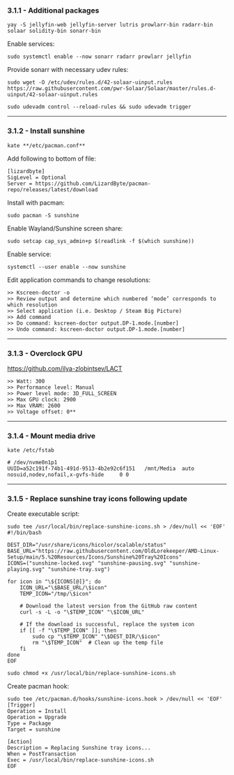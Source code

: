### 3.1.1 - Additional packages

```
yay -S jellyfin-web jellyfin-server lutris prowlarr-bin radarr-bin solaar solidity-bin sonarr-bin
```

Enable services:

```
sudo systemctl enable --now sonarr radarr prowlarr jellyfin
```

Provide sonarr with necessary udev rules:

```
sudo wget -O /etc/udev/rules.d/42-solaar-uinput.rules https://raw.githubusercontent.com/pwr-Solaar/Solaar/master/rules.d-uinput/42-solaar-uinput.rules
```

```
sudo udevadm control --reload-rules && sudo udevadm trigger
```

---
### 3.1.2 - Install sunshine

```
kate **/etc/pacman.conf**
```

Add following to bottom of file:

```
[lizardbyte]
SigLevel = Optional
Server = https://github.com/LizardByte/pacman-repo/releases/latest/download
```

Install with pacman:

```
sudo pacman -S sunshine
```

Enable Wayland/Sunshine screen share:

```
sudo setcap cap_sys_admin+p $(readlink -f $(which sunshine))
```

Enable service:

```
systemctl --user enable --now sunshine
```

Edit application commands to change resolutions:

```
>> Kscreen-doctor -o
>> Review output and determine which numbered ‘mode’ corresponds to which resolution
>> Select application (i.e. Desktop / Steam Big Picture)
>> Add command
>> Do command: kscreen-doctor output.DP-1.mode.[number]
>> Undo command: kscreen-doctor output.DP-1.mode.[number]
```

---
### 3.1.3 - Overclock GPU

https://github.com/ilya-zlobintsev/LACT

```
>> Watt: 300  
>> Performance level: Manual  
>> Power level mode: 3D_FULL_SCREEN  
>> Max GPU clock: 2900  
>> Max VRAM: 2600  
>> Voltage offset: 0**
```

---
### 3.1.4 - Mount media drive

```
kate /etc/fstab
```

```
# /dev/nvme0n1p1
UUID=a52c191f-74b1-491d-9513-4b2e92c6f151 	/mnt/Media 	auto 	nosuid,nodev,nofail,x-gvfs-hide 	0 0
```

---
### 3.1.5 - Replace sunshine tray icons following update

Create executable script:

```
sudo tee /usr/local/bin/replace-sunshine-icons.sh > /dev/null << 'EOF'
#!/bin/bash

DEST_DIR="/usr/share/icons/hicolor/scalable/status"
BASE_URL="https://raw.githubusercontent.com/OldLorekeeper/AMD-Linux-Setup/main/5.%20Resources/Icons/Sunshine%20Tray%20Icons"
ICONS=("sunshine-locked.svg" "sunshine-pausing.svg" "sunshine-playing.svg" "sunshine-tray.svg")

for icon in "\${ICONS[@]}"; do
    ICON_URL="\$BASE_URL/\$icon"
    TEMP_ICON="/tmp/\$icon"

    # Download the latest version from the GitHub raw content
    curl -s -L -o "\$TEMP_ICON" "\$ICON_URL"

    # If the download is successful, replace the system icon
    if [[ -f "\$TEMP_ICON" ]]; then
        sudo cp "\$TEMP_ICON" "\$DEST_DIR/\$icon"
        rm "\$TEMP_ICON"  # Clean up the temp file
    fi
done
EOF

sudo chmod +x /usr/local/bin/replace-sunshine-icons.sh
```

Create pacman hook:

```
sudo tee /etc/pacman.d/hooks/sunshine-icons.hook > /dev/null << 'EOF'
[Trigger]
Operation = Install
Operation = Upgrade
Type = Package
Target = sunshine

[Action]
Description = Replacing Sunshine tray icons...
When = PostTransaction
Exec = /usr/local/bin/replace-sunshine-icons.sh
EOF
```



